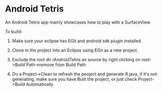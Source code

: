 Android Tetris
=============

An Android Tetris app mainly showcases how to play with a SurfaceView.

To build:

1) Make sure your eclipse has EGit and android sdk plugin installed.

2) Clone in the project into an Eclipse using EGit as a new project.

3) Exclude the root dir /AndroidTetris as source by right clicking on root->Build Path->remove from Build Path

4) Do a Project->Clean to refresh the peoject and generate R.java, if it's not generating, make sure you have Built the project, or just check Project->Build Automatically
